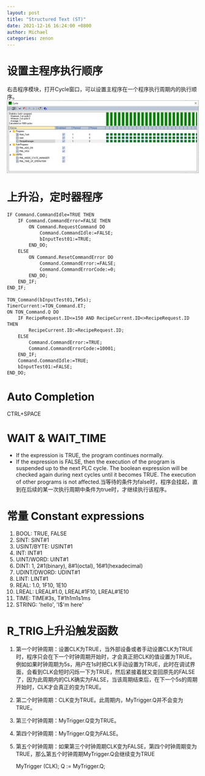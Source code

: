 ```yaml
---
layout: post
title: "Structured Text (ST)"
date: 2021-12-16 16:24:00 +0800
author: Michael
categories: zenon
---
```


# 设置主程序执行顺序
右击程序模块，打开Cycle窗口，可以设置主程序在一个程序执行周期内的执行顺序。  
![日志文件夹](/assets/zenon/programscycle.png) 

# 上升沿，定时器程序
	IF Command.CommandIdle=TRUE THEN
	    IF Command.CommandError=FALSE THEN
	        ON Command.RequestCommand DO
	            Command.CommandIdle:=FALSE;
	            bInputTest01:=TRUE;
	        END_DO;
	    ELSE
	        ON Command.ResetCommandError DO
	            Command.CommandError:=FALSE;
	            Command.CommandErrorCode:=0;
	        END_DO;
	    END_IF;
	END_IF;
	
	TON_Command(bInputTest01,T#5s);
	TimerCurrent:=TON_Command.ET;
	ON TON_Command.Q DO
	    IF RecipeRequest.ID<=150 AND RecipeCurrent.ID<>RecipeRequest.ID THEN
	        RecipeCurrent.ID:=RecipeRequest.ID;
	    ELSE
	        Command.CommandError:=TRUE;
	        Command.CommandErrorCode:=10001;
	    END_IF;
	    Command.CommandIdle:=TRUE;
	    bInputTest01:=FALSE;
	END_DO;

# Auto Completion
CTRL+SPACE 

# WAIT & WAIT_TIME
- If the expression is TRUE, the program continues normally.
- If the expression is FALSE, then the execution of the program is suspended up to the next PLC cycle. The boolean expression will be checked again during next cycles until it becomes TRUE. The execution of other programs is not affected.当等待的条件为false时，程序会挂起，直到在后续的某一次执行周期中条件为true时，才继续执行该程序。

# 常量 Constant expressions
1. BOOL: TRUE, FALSE
2. SINT: SINT#1
3. USINT/BYTE: USINT#1
4. INT: INT#1
5. UINT/WORD: UINT#1
6. DINT: 1, 2#1(binary), 8#1(octal), 16#1(hexadecimal)
7. UDINT/DWORD: UDINT#1
8. LINT: LINT#1
9. REAL: 1.0, 1F10, 1E10
10. LREAL: LREAL#1.0, LREAL#1F10, LREAL#1E10
11. TIME: TIME#3s, T#1h1m1s1ms
12. STRING: 'hello', 'I$'m here'

# R_TRIG上升沿触发函数
1. 第一个时钟周期：设置CLK为TRUE，当外部设备或者手动设置CLK为TRUE时，程序只会在下一个时钟周期开始时，才会真正把CLK的值设置为TRUE。例如如果时钟周期为5s，用户在1s时把CLK手动设置为TRUE，此时在调试界面，会看到CLK会短时闪烁一下为TRUE，然后紧接着就又变回原先的FALSE了，因为此周期内的CLK确实为FALSE，当该周期结束后，在下一个5s的周期开始时，CLK才会真正的变为TRUE。
2. 第二个时钟周期：CLK变为TRUE。此周期内，MyTrigger.Q并不会变为TRUE。
3. 第三个时钟周期：MyTrigger.Q变为TRUE。
4. 第四个时钟周期：MyTrigger.Q变为FALSE。
5. 第五个时钟周期：如果第三个时钟周期CLK变为FALSE，第四个时钟周期变为TRUE，那么第五个时钟周期MyTrigger.Q会继续变为TRUE

	MyTrigger (CLK);
	Q := MyTrigger.Q;

